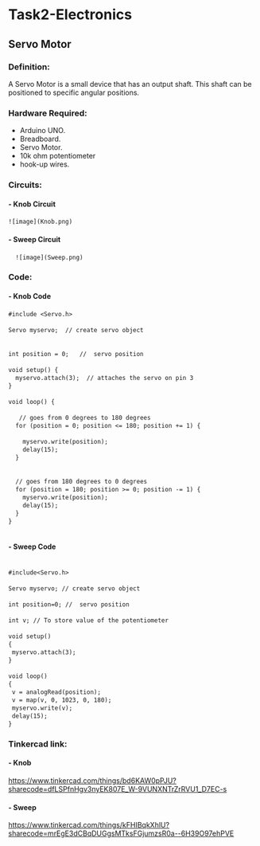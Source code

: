 # Task2-Electronics


## Servo Motor

 ### Definition:
  A Servo Motor is a small device that has an output shaft. This shaft can be positioned to specific angular positions.

 ### Hardware Required:
  - Arduino UNO.
  - Breadboard.
  - Servo Motor.
  - 10k ohm potentiometer
  - hook-up wires.

  ### Circuits:

   #### - Knob Circuit

    ![image](Knob.png)
   
   #### - Sweep Circuit
      ![image](Sweep.png)


  ### Code:

  #### - Knob Code

```
#include <Servo.h>

Servo myservo;  // create servo object 


int position = 0;   //  servo position

void setup() {
  myservo.attach(3);  // attaches the servo on pin 3 
}

void loop() {
  
   // goes from 0 degrees to 180 degrees
  for (position = 0; position <= 180; position += 1) {
    
    myservo.write(position);              
    delay(15);                       
  }
  
  
  // goes from 180 degrees to 0 degrees
  for (position = 180; position >= 0; position -= 1) { 
    myservo.write(position);              
    delay(15);                       
  }
}
  
```

 #### - Sweep Code

 ```

#include<Servo.h> 

Servo myservo; // create servo object

int position=0; //  servo position

int v; // To store value of the potentiometer

void setup()
{
  myservo.attach(3);
}

void loop()
{
  v = analogRead(position);           
  v = map(v, 0, 1023, 0, 180); 
  myservo.write(v);                  
  delay(15); 
}

 ```

  ### Tinkercad link:

  #### - Knob
  https://www.tinkercad.com/things/bd6KAW0pPJU?sharecode=dfLSPfnHgv3nyEK807E_W-9VUNXNTrZrRVU1_D7EC-s

  #### - Sweep 
  https://www.tinkercad.com/things/kFHIBqkXhlU?sharecode=mrEgE3dCBqDUGgsMTksFGjumzsR0a--6H39O97ehPVE
  
      
